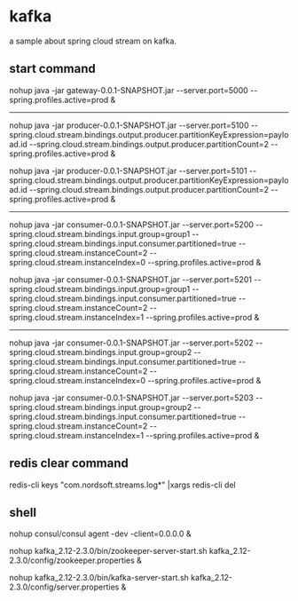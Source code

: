 # kafka
a sample about spring cloud stream on kafka.

## start command
nohup java -jar gateway-0.0.1-SNAPSHOT.jar --server.port=5000 --spring.profiles.active=prod &

----
nohup java -jar producer-0.0.1-SNAPSHOT.jar --server.port=5100 --spring.cloud.stream.bindings.output.producer.partitionKeyExpression=payload.id --spring.cloud.stream.bindings.output.producer.partitionCount=2 --spring.profiles.active=prod &

nohup java -jar producer-0.0.1-SNAPSHOT.jar --server.port=5101 --spring.cloud.stream.bindings.output.producer.partitionKeyExpression=payload.id --spring.cloud.stream.bindings.output.producer.partitionCount=2 --spring.profiles.active=prod &

----
nohup java -jar consumer-0.0.1-SNAPSHOT.jar --server.port=5200 --spring.cloud.stream.bindings.input.group=group1 --spring.cloud.stream.bindings.input.consumer.partitioned=true --spring.cloud.stream.instanceCount=2 --spring.cloud.stream.instanceIndex=0 --spring.profiles.active=prod &

nohup java -jar consumer-0.0.1-SNAPSHOT.jar --server.port=5201 --spring.cloud.stream.bindings.input.group=group1 --spring.cloud.stream.bindings.input.consumer.partitioned=true --spring.cloud.stream.instanceCount=2 --spring.cloud.stream.instanceIndex=1 --spring.profiles.active=prod &

----
nohup java -jar consumer-0.0.1-SNAPSHOT.jar --server.port=5202 --spring.cloud.stream.bindings.input.group=group2 --spring.cloud.stream.bindings.input.consumer.partitioned=true --spring.cloud.stream.instanceCount=2 --spring.cloud.stream.instanceIndex=0 --spring.profiles.active=prod &

nohup java -jar consumer-0.0.1-SNAPSHOT.jar --server.port=5203 --spring.cloud.stream.bindings.input.group=group2 --spring.cloud.stream.bindings.input.consumer.partitioned=true --spring.cloud.stream.instanceCount=2 --spring.cloud.stream.instanceIndex=1 --spring.profiles.active=prod &

## redis clear command
redis-cli keys "com.nordsoft.streams.log*" |xargs redis-cli del

## shell
nohup consul/consul agent -dev -client=0.0.0.0 &

nohup kafka_2.12-2.3.0/bin/zookeeper-server-start.sh kafka_2.12-2.3.0/config/zookeeper.properties &

nohup kafka_2.12-2.3.0/bin/kafka-server-start.sh kafka_2.12-2.3.0/config/server.properties &
